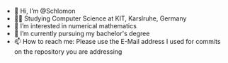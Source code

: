 - 👋 Hi, I’m @Schlomon
- 🧑‍🎓 Studying Computer Science at KIT, Karslruhe, Germany
- 👀 I’m interested in numerical mathematics
- 🌱 I’m currently pursuing my bachelor's degree
- 📫 How to reach me: Please use the E-Mail address I used for commits on the repository you are addressing
